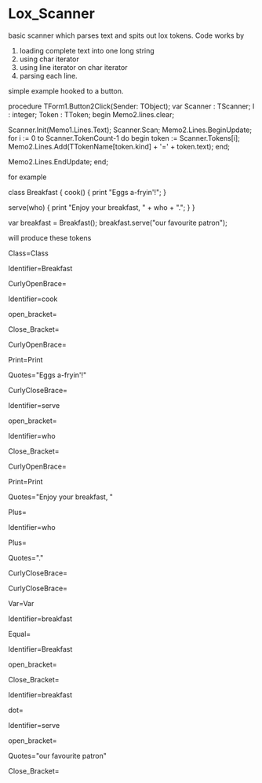 # Lox_Scanner

basic scanner which parses text and spits out lox tokens. 
Code works by 
1) loading complete text into one long string
2) using char iterator
3) using line iterator on char iterator
4) parsing each line.


simple example hooked to a button.



procedure TForm1.Button2Click(Sender: TObject);
var
  Scanner : TScanner;
  I : integer;
  Token : TToken;
begin
  Memo2.lines.clear;

  Scanner.Init(Memo1.Lines.Text);
  Scanner.Scan;
  Memo2.Lines.BeginUpdate;
  for i := 0 to Scanner.TokenCount-1  do
  begin
     token := Scanner.Tokens[i];
     Memo2.Lines.Add(TTokenName[token.kind] + '=' + token.text);
  end;

  Memo2.Lines.EndUpdate;
end;




for example

class Breakfast {
  cook() {
    print "Eggs a-fryin'!";
  }

  serve(who) {
    print "Enjoy your breakfast, " + who + ".";
  }
}

var breakfast = Breakfast();
breakfast.serve("our favourite patron");


will produce these tokens

Class=Class

Identifier=Breakfast

CurlyOpenBrace=

Identifier=cook

open_bracket=

Close_Bracket=

CurlyOpenBrace=

Print=Print

Quotes="Eggs a-fryin'!"

CurlyCloseBrace=

Identifier=serve

open_bracket=

Identifier=who

Close_Bracket=

CurlyOpenBrace=

Print=Print

Quotes="Enjoy your breakfast, "

Plus=

Identifier=who

Plus=

Quotes="."

CurlyCloseBrace=

CurlyCloseBrace=

Var=Var

Identifier=breakfast

Equal=

Identifier=Breakfast

open_bracket=

Close_Bracket=

Identifier=breakfast

dot=

Identifier=serve

open_bracket=

Quotes="our favourite patron"

Close_Bracket=




